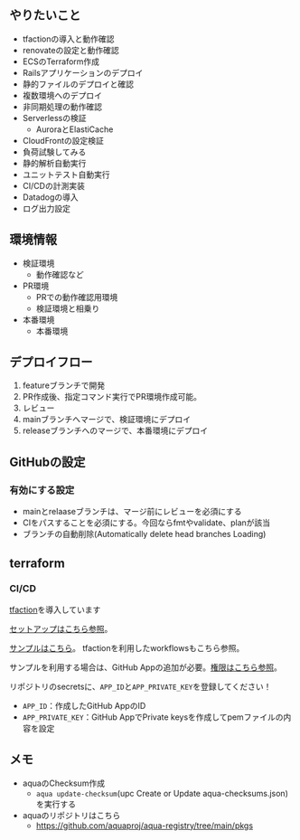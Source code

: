 
## やりたいこと
- tfactionの導入と動作確認
- renovateの設定と動作確認
- ECSのTerraform作成
- Railsアプリケーションのデプロイ
- 静的ファイルのデプロイと確認
- 複数環境へのデプロイ
- 非同期処理の動作確認
- Serverlessの検証
    - AuroraとElastiCache
- CloudFrontの設定検証
- 負荷試験してみる
- 静的解析自動実行
- ユニットテスト自動実行
- CI/CDの計測実装
- Datadogの導入
- ログ出力設定

## 環境情報
- 検証環境
    - 動作確認など
- PR環境
    - PRでの動作確認用環境
    - 検証環境と相乗り
- 本番環境
    - 本番環境

## デプロイフロー
1. featureブランチで開発
1. PR作成後、指定コマンド実行でPR環境作成可能。
1. レビュー
1. mainブランチへマージで、検証環境にデプロイ
1. releaseブランチへのマージで、本番環境にデプロイ

## GitHubの設定
### 有効にする設定
- mainとrelaaseブランチは、マージ前にレビューを必須にする
- CIをパスすることを必須にする。今回ならfmtやvalidate、planが該当
- ブランチの自動削除(Automatically delete head branches Loading)

## terraform
### CI/CD
[tfaction](https://suzuki-shunsuke.github.io/tfaction/docs/)を導入しています

[セットアップはこちら参照](https://suzuki-shunsuke.github.io/tfaction/docs/config/setup)。

[サンプルはこちら](https://github.com/suzuki-shunsuke/tfaction-example)。
tfactionを利用したworkflowsもこちら参照。

サンプルを利用する場合は、GitHub Appの追加が必要。[権限はこちら参照](https://suzuki-shunsuke.github.io/tfaction/docs/config/github-token)。

リポジトリのsecretsに、`APP_ID`と`APP_PRIVATE_KEY`を登録してください！

- `APP_ID`：作成したGitHub AppのID
- `APP_PRIVATE_KEY`：GitHub AppでPrivate keysを作成してpemファイルの内容を設定


## メモ
- aquaのChecksum作成
    - `aqua update-checksum`(upc   Create or Update aqua-checksums.json) を実行する
- aquaのリポジトリはこちら
    - https://github.com/aquaproj/aqua-registry/tree/main/pkgs
